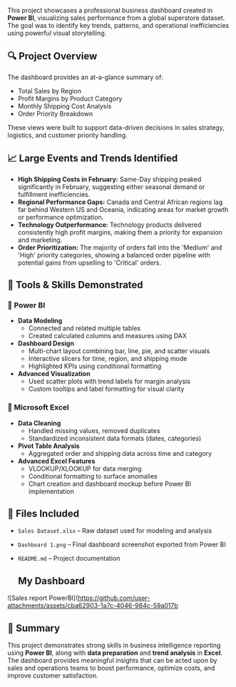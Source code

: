 

This project showcases a professional business dashboard created in **Power BI**, visualizing sales performance from a global superstore dataset. The goal was to identify key trends, patterns, and operational inefficiencies using powerful visual storytelling.



## 🔍 Project Overview

The dashboard provides an at-a-glance summary of:

- Total Sales by Region  
- Profit Margins by Product Category  
- Monthly Shipping Cost Analysis  
- Order Priority Breakdown

These views were built to support data-driven decisions in sales strategy, logistics, and customer priority handling.

## 📈 Large Events and Trends Identified

- **High Shipping Costs in February:** Same-Day shipping peaked significantly in February, suggesting either seasonal demand or fulfillment inefficiencies.
- **Regional Performance Gaps:** Canada and Central African regions lag far behind Western US and Oceania, indicating areas for market growth or performance optimization.
- **Technology Outperformance:** Technology products delivered consistently high profit margins, making them a priority for expansion and marketing.
- **Order Prioritization:** The majority of orders fall into the 'Medium' and 'High' priority categories, showing a balanced order pipeline with potential gains from upselling to 'Critical' orders.

## 🚀 Tools & Skills Demonstrated

### 🔹 Power BI
- **Data Modeling**
  - Connected and related multiple tables
  - Created calculated columns and measures using DAX
- **Dashboard Design**
  - Multi-chart layout combining bar, line, pie, and scatter visuals
  - Interactive slicers for time, region, and shipping mode
  - Highlighted KPIs using conditional formatting
- **Advanced Visualization**
  - Used scatter plots with trend labels for margin analysis
  - Custom tooltips and label formatting for visual clarity

### 🔸 Microsoft Excel
- **Data Cleaning**
  - Handled missing values, removed duplicates
  - Standardized inconsistent data formats (dates, categories)
- **Pivot Table Analysis**
  - Aggregated order and shipping data across time and category
- **Advanced Excel Features**
  - VLOOKUP/XLOOKUP for data merging
  - Conditional formatting to surface anomalies
  - Chart creation and dashboard mockup before Power BI implementation

## 📂 Files Included

- `Sales Dataset.xlsx` – Raw dataset used for modeling and analysis  
- `Dashboard 1.png` – Final dashboard screenshot exported from Power BI  
- `README.md` – Project documentation
  
  ## My Dashboard
   
![Sales report PowerBI](https://github.com/user-attachments/assets/cba62903-1a7c-4046-984c-59a017b


## 🧠 Summary

This project demonstrates strong skills in business intelligence reporting using **Power BI**, along with **data preparation** and **trend analysis** in **Excel**. The dashboard provides meaningful insights that can be acted upon by sales and operations teams to boost performance, optimize costs, and improve customer satisfaction.
